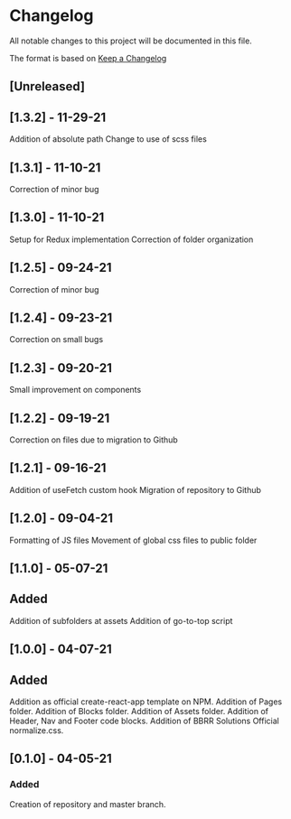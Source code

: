 # Changelog

All notable changes to this project will be documented in this file.

The format is based on [Keep a Changelog](https://keepachangelog.com/en/1.0.0/)

## [Unreleased]


## [1.3.2] - 11-29-21

Addition of absolute path
Change to use of scss files

## [1.3.1] - 11-10-21

Correction of minor bug


## [1.3.0] - 11-10-21

Setup for Redux implementation
Correction of folder organization

## [1.2.5] - 09-24-21

Correction of minor bug

## [1.2.4] - 09-23-21

Correction on small bugs

## [1.2.3] - 09-20-21

Small improvement on components

## [1.2.2] - 09-19-21

Correction on files due to migration to Github

## [1.2.1] - 09-16-21

Addition of useFetch custom hook
Migration of repository to Github

## [1.2.0] - 09-04-21

Formatting of JS files
Movement of global css files to public folder

## [1.1.0] - 05-07-21

## Added

Addition of subfolders at assets
Addition of go-to-top script

## [1.0.0] - 04-07-21

## Added

Addition as official create-react-app template on NPM.
Addition of Pages folder.
Addition of Blocks folder.
Addition of Assets folder.
Addition of Header, Nav and Footer code blocks.
Addition of BBRR Solutions Official normalize.css.

## [0.1.0] - 04-05-21

### Added

Creation of repository and master branch.
